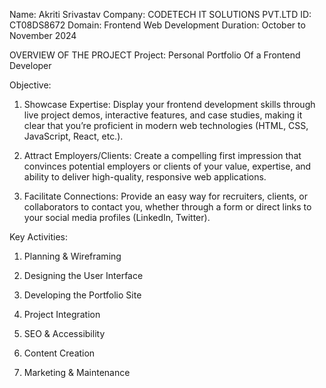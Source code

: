 Name: Akriti Srivastav
Company: CODETECH IT SOLUTIONS PVT.LTD
ID: CT08DS8672
Domain: Frontend Web Development
Duration: October to November 2024

OVERVIEW OF THE PROJECT 
Project: Personal Portfolio Of a Frontend Developer

Objective: 
1. Showcase Expertise: Display your frontend development skills through live project demos, interactive features, and case studies, making it clear that you’re proficient in modern web technologies (HTML, CSS, JavaScript, React, etc.).

2. Attract Employers/Clients: Create a compelling first impression that convinces potential employers or clients of your value, expertise, and ability to deliver high-quality, responsive web applications.

3. Facilitate Connections: Provide an easy way for recruiters, clients, or collaborators to contact you, whether through a form or direct links to your social media profiles (LinkedIn, Twitter).

Key Activities:
1. Planning & Wireframing
 
2. Designing the User Interface
 
3. Developing the Portfolio Site
 
4. Project Integration
   
5. SEO & Accessibility
    
6. Content Creation
    
7. Marketing & Maintenance



